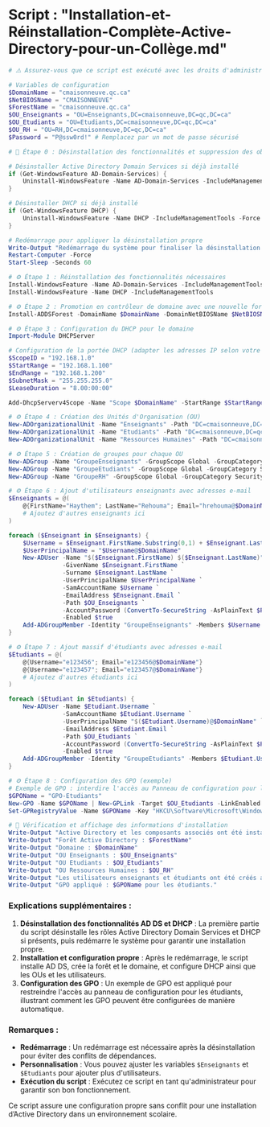 # Script : "Installation-et-Réinstallation-Complète-Active-Directory-pour-un-Collège.md"

```powershell
# ⚠️ Assurez-vous que ce script est exécuté avec les droits d'administrateur ⚠️

# Variables de configuration
$DomainName = "cmaisonneuve.qc.ca"
$NetBIOSName = "CMAISONNEUVE"
$ForestName = "cmaisonneuve.qc.ca"
$OU_Enseignants = "OU=Enseignants,DC=cmaisonneuve,DC=qc,DC=ca"
$OU_Etudiants = "OU=Etudiants,DC=cmaisonneuve,DC=qc,DC=ca"
$OU_RH = "OU=RH,DC=cmaisonneuve,DC=qc,DC=ca"
$Password = "P@ssw0rd!" # Remplacez par un mot de passe sécurisé

# 🚫 Étape 0 : Désinstallation des fonctionnalités et suppression des objets existants

# Désinstaller Active Directory Domain Services si déjà installé
if (Get-WindowsFeature AD-Domain-Services) {
    Uninstall-WindowsFeature -Name AD-Domain-Services -IncludeManagementTools -Force
}

# Désinstaller DHCP si déjà installé
if (Get-WindowsFeature DHCP) {
    Uninstall-WindowsFeature -Name DHCP -IncludeManagementTools -Force
}

# Redémarrage pour appliquer la désinstallation propre
Write-Output "Redémarrage du système pour finaliser la désinstallation."
Restart-Computer -Force
Start-Sleep -Seconds 60

# ⚙️ Étape 1 : Réinstallation des fonctionnalités nécessaires
Install-WindowsFeature -Name AD-Domain-Services -IncludeManagementTools
Install-WindowsFeature -Name DHCP -IncludeManagementTools

# ⚙️ Étape 2 : Promotion en contrôleur de domaine avec une nouvelle forêt
Install-ADDSForest -DomainName $DomainName -DomainNetBIOSName $NetBIOSName -ForestMode "WinThreshold" -DomainMode "WinThreshold" -InstallDns -SafeModeAdministratorPassword (ConvertTo-SecureString -AsPlainText $Password -Force) -Force

# ⚙️ Étape 3 : Configuration du DHCP pour le domaine
Import-Module DHCPServer

# Configuration de la portée DHCP (adapter les adresses IP selon votre réseau)
$ScopeID = "192.168.1.0"
$StartRange = "192.168.1.100"
$EndRange = "192.168.1.200"
$SubnetMask = "255.255.255.0"
$LeaseDuration = "8.00:00:00"

Add-DhcpServerv4Scope -Name "Scope $DomainName" -StartRange $StartRange -EndRange $EndRange -SubnetMask $SubnetMask -LeaseDuration $LeaseDuration -State Active

# ⚙️ Étape 4 : Création des Unités d'Organisation (OU)
New-ADOrganizationalUnit -Name "Enseignants" -Path "DC=cmaisonneuve,DC=qc,DC=ca"
New-ADOrganizationalUnit -Name "Etudiants" -Path "DC=cmaisonneuve,DC=qc,DC=ca"
New-ADOrganizationalUnit -Name "Ressources Humaines" -Path "DC=cmaisonneuve,DC=qc,DC=ca"

# ⚙️ Étape 5 : Création de groupes pour chaque OU
New-ADGroup -Name "GroupeEnseignants" -GroupScope Global -GroupCategory Security -Path $OU_Enseignants
New-ADGroup -Name "GroupeEtudiants" -GroupScope Global -GroupCategory Security -Path $OU_Etudiants
New-ADGroup -Name "GroupeRH" -GroupScope Global -GroupCategory Security -Path $OU_RH

# ⚙️ Étape 6 : Ajout d'utilisateurs enseignants avec adresses e-mail
$Enseignants = @(
    @{FirstName="Haythem"; LastName="Rehouma"; Email="hrehouma@$DomainName"}
    # Ajoutez d'autres enseignants ici
)

foreach ($Enseignant in $Enseignants) {
    $Username = $Enseignant.FirstName.Substring(0,1) + $Enseignant.LastName
    $UserPrincipalName = "$Username@$DomainName"
    New-ADUser -Name "$($Enseignant.FirstName) $($Enseignant.LastName)" `
               -GivenName $Enseignant.FirstName `
               -Surname $Enseignant.LastName `
               -UserPrincipalName $UserPrincipalName `
               -SamAccountName $Username `
               -EmailAddress $Enseignant.Email `
               -Path $OU_Enseignants `
               -AccountPassword (ConvertTo-SecureString -AsPlainText $Password -Force) `
               -Enabled $true
    Add-ADGroupMember -Identity "GroupeEnseignants" -Members $Username
}

# ⚙️ Étape 7 : Ajout massif d'étudiants avec adresses e-mail
$Etudiants = @(
    @{Username="e123456"; Email="e123456@$DomainName"}
    @{Username="e123457"; Email="e123457@$DomainName"}
    # Ajoutez d'autres étudiants ici
)

foreach ($Etudiant in $Etudiants) {
    New-ADUser -Name $Etudiant.Username `
               -SamAccountName $Etudiant.Username `
               -UserPrincipalName "$($Etudiant.Username)@$DomainName" `
               -EmailAddress $Etudiant.Email `
               -Path $OU_Etudiants `
               -AccountPassword (ConvertTo-SecureString -AsPlainText $Password -Force) `
               -Enabled $true
    Add-ADGroupMember -Identity "GroupeEtudiants" -Members $Etudiant.Username
}

# ⚙️ Étape 8 : Configuration des GPO (exemple)
# Exemple de GPO : interdire l'accès au Panneau de configuration pour les étudiants
$GPOName = "GPO-Etudiants"
New-GPO -Name $GPOName | New-GPLink -Target $OU_Etudiants -LinkEnabled Yes
Set-GPRegistryValue -Name $GPOName -Key "HKCU\Software\Microsoft\Windows\CurrentVersion\Policies\Explorer" -ValueName "NoControlPanel" -Type DWord -Value 1

# 🔄 Vérification et affichage des informations d'installation
Write-Output "Active Directory et les composants associés ont été installés et configurés avec succès."
Write-Output "Forêt Active Directory : $ForestName"
Write-Output "Domaine : $DomainName"
Write-Output "OU Enseignants : $OU_Enseignants"
Write-Output "OU Etudiants : $OU_Etudiants"
Write-Output "OU Ressources Humaines : $OU_RH"
Write-Output "Les utilisateurs enseignants et étudiants ont été créés avec leurs adresses e-mail."
Write-Output "GPO appliqué : $GPOName pour les étudiants."
```

### Explications supplémentaires :
1. **Désinstallation des fonctionnalités AD DS et DHCP** : La première partie du script désinstalle les rôles Active Directory Domain Services et DHCP si présents, puis redémarre le système pour garantir une installation propre.
2. **Installation et configuration propre** : Après le redémarrage, le script installe AD DS, crée la forêt et le domaine, et configure DHCP ainsi que les OUs et les utilisateurs.
3. **Configuration des GPO** : Un exemple de GPO est appliqué pour restreindre l'accès au panneau de configuration pour les étudiants, illustrant comment les GPO peuvent être configurées de manière automatique.

### Remarques :
- **Redémarrage** : Un redémarrage est nécessaire après la désinstallation pour éviter des conflits de dépendances.
- **Personnalisation** : Vous pouvez ajuster les variables `$Enseignants` et `$Etudiants` pour ajouter plus d'utilisateurs.
- **Exécution du script** : Exécutez ce script en tant qu'administrateur pour garantir son bon fonctionnement.

Ce script assure une configuration propre sans conflit pour une installation d’Active Directory dans un environnement scolaire.
